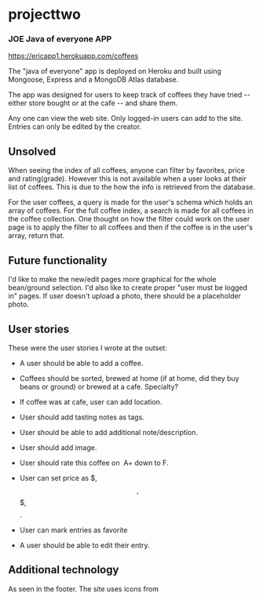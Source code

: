 # projecttwo
 ### JOE Java of everyone APP

https://ericapp1.herokuapp.com/coffees

The "java of everyone" app is deployed on Heroku and built using Mongoose, Express and a MongoDB Atlas database.

The app was designed for users to keep track of coffees they have tried -- either store bought or at the cafe -- and share them. 

Any one can view the web site. Only logged-in users can add to the site. Entries can only be edited by the creator. 

## Unsolved
When seeing the index of all coffees, anyone can filter by favorites, price and rating(grade). However this is not available when a user looks at their list of coffees. This is due to the how the info is retrieved from the database.

For the user coffees, a query is made for the user's schema which holds an array of coffees. 
For the full coffee index, a search is made for all coffees in the coffee collection.
One thought on how the filter could work on the user page is to apply the filter to all coffees and then if the coffee is in the user's array, return that.

## Future functionality
I'd like to make the new/edit pages more graphical for the whole bean/ground selection.
I'd also like to create proper "user must be logged in" pages.
If user doesn't upload a photo, there should be a placeholder photo.

## User stories

These were the user stories I wrote at the outset: 

* A user should be able to add a coffee.

* Coffees should be sorted, brewed at home (if at home, did they buy beans or ground) or brewed at a cafe. Specialty?

 * If coffee was at cafe, user can add location.

* User should add tasting notes as tags.

* User should be able to add additional note/description.

* User should add image. 

* User should rate this coffee on  A+ down to F.

* User can set price as $, $$, $$$, $$$$.

* User can mark entries as favorite

* A user should be able to edit their entry.

## Additional technology
As seen in the footer. The site uses icons from 